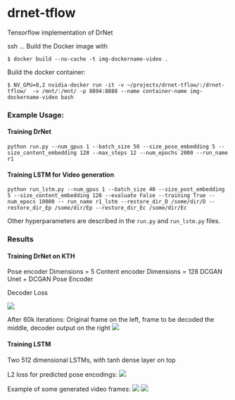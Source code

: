 
# drnet-tflow
Tensorflow implementation of DrNet

ssh ... Build the Docker image with
```
$ docker build --no-cache -t img-dockername-video . 
```

Build the docker container:

```
$ NV_GPU=0,2 nvidia-docker run -it -v ~/projects/drnet-tflow/:/drnet-tflow/  -v /mnt/:/mnt/ -p 8894:8888 --name container-name img-dockername-video bash

```
### Example Usage:


#### Training DrNet
```
python run.py --num_gpus 1 --batch_size 50 --size_pose_embedding 5 --size_content_embedding 128 --max_steps 12 --num_epochs 2000 --run_name r1  
```

#### Training LSTM for Video generation

```
python run_lstm.py --num_gpus 1 --batch_size 40 --size_post_embedding 5 --size_content_embedding 128 --evaluate False --training True --num_epocs 10000 -- run_name r1_lstm --restore_dir_D /some/dir/D --restore_dir_Ep /some/dir/Ep --restore_dir_Ec /some/dir/Ec
```


Other hyperparameters are described in the ```run.py``` and ```run_lstm.py``` files. 




### Results
#### Training DrNet on KTH
Pose encoder Dimensions = 5
Content encoder Dimensions = 128
DCGAN Unet + DCGAN Pose Encoder

Decoder Loss 

![](https://user-images.githubusercontent.com/13502307/31972516-1fbadef6-b8ef-11e7-9566-ef9a4bde0927.png)


After 60k iterations:
Original frame on the left, frame to be decoded the middle, decoder output on the right
![](https://user-images.githubusercontent.com/13502307/31907767-c6f2c3f2-b802-11e7-8221-d79aec0c281b.png)



#### Training LSTM
Two 512 dimensional LSTMs, with tanh dense layer on top


L2 loss for predicted pose encodings:
![](https://user-images.githubusercontent.com/13502307/31972515-1fa773ac-b8ef-11e7-8b85-bc552cc787c2.png)

Example of some generated video frames:
![](https://user-images.githubusercontent.com/13502307/31972256-bebaee3a-b8ed-11e7-9320-0b728fa81ea7.png)
![](https://user-images.githubusercontent.com/13502307/31972257-bec6a9fa-b8ed-11e7-9151-fef03766eee2.png)





